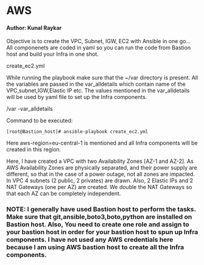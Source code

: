 # AWS
#### Author: Kunal Raykar
Objective is to create the VPC, Subnet, IGW, EC2 with Ansible in one go...
All componenets are coded in yaml so you can run the code from Bastion host and build your Infra in one shot.

create_ec2.yml

While running the playbook make sure that the ~/var directory is present.
All the variables are passed in the var_alldetails which contain name of the VPC,subnet,IGW,Elastic IP etc.
The values mentioned in the var_alldetails will be used by yaml file to set up the Infra components.

/var
-var_alldetails

Command to be executed:
```
[root@Bastion_host]# ansible-playbook create_ec2.yml
```
Here aws-region=eu-central-1 is mentioned and all Infra components will be created in this region. 

Here, I have created a VPC with two Availability Zones [AZ-1 and AZ-2]. As AWS Availability Zones are physically separated, and their power supply are different, so that in the case of a power outage, not all zones are impacted. In VPC 4 subnets (2 public, 2 privates) are drawn. Also, 2 Elastic IPs and 2 NAT Gateways (one per AZ) are created. 
We double the NAT Gateways so that each AZ can be completely independent.

### NOTE: I generally have used Bastion host to perform the tasks. Make sure that git,ansible,boto3,boto,python are installed on Bastion host. Also, You need to create one role and assign to your bastion host in order for your bastion host to spun up Infra components. I have not used any AWS credentials here because I am using AWS bastion host to create all the Infra components. 
